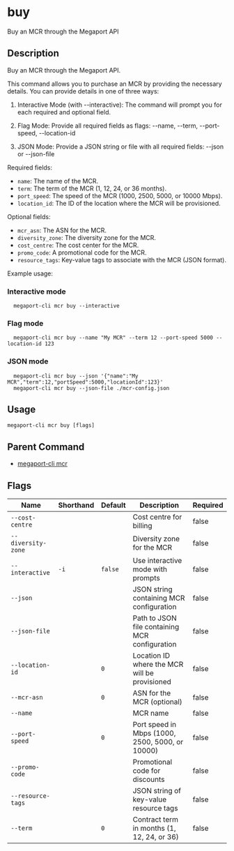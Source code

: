 # buy

Buy an MCR through the Megaport API

## Description

Buy an MCR through the Megaport API.

This command allows you to purchase an MCR by providing the necessary details.
You can provide details in one of three ways:

1. Interactive Mode (with --interactive):
   The command will prompt you for each required and optional field.

2. Flag Mode:
   Provide all required fields as flags:
   --name, --term, --port-speed, --location-id

3. JSON Mode:
   Provide a JSON string or file with all required fields:
   --json <json-string> or --json-file <path>

Required fields:
- `name`: The name of the MCR.
- `term`: The term of the MCR (1, 12, 24, or 36 months).
- `port_speed`: The speed of the MCR (1000, 2500, 5000, or 10000 Mbps).
- `location_id`: The ID of the location where the MCR will be provisioned.

Optional fields:
- `mcr_asn`: The ASN for the MCR.
- `diversity_zone`: The diversity zone for the MCR.
- `cost_centre`: The cost center for the MCR.
- `promo_code`: A promotional code for the MCR.
- `resource_tags`: Key-value tags to associate with the MCR (JSON format).

Example usage:

### Interactive mode
```
  megaport-cli mcr buy --interactive

```

### Flag mode
```
  megaport-cli mcr buy --name "My MCR" --term 12 --port-speed 5000 --location-id 123

```

### JSON mode
```
  megaport-cli mcr buy --json '{"name":"My MCR","term":12,"portSpeed":5000,"locationId":123}'
  megaport-cli mcr buy --json-file ./mcr-config.json

```



## Usage

```
megaport-cli mcr buy [flags]
```



## Parent Command

* [megaport-cli mcr](megaport-cli_mcr.md)




## Flags

| Name | Shorthand | Default | Description | Required |
|------|-----------|---------|-------------|----------|
| `--cost-centre` |  |  | Cost centre for billing | false |
| `--diversity-zone` |  |  | Diversity zone for the MCR | false |
| `--interactive` | `-i` | `false` | Use interactive mode with prompts | false |
| `--json` |  |  | JSON string containing MCR configuration | false |
| `--json-file` |  |  | Path to JSON file containing MCR configuration | false |
| `--location-id` |  | `0` | Location ID where the MCR will be provisioned | false |
| `--mcr-asn` |  | `0` | ASN for the MCR (optional) | false |
| `--name` |  |  | MCR name | false |
| `--port-speed` |  | `0` | Port speed in Mbps (1000, 2500, 5000, or 10000) | false |
| `--promo-code` |  |  | Promotional code for discounts | false |
| `--resource-tags` |  |  | JSON string of key-value resource tags | false |
| `--term` |  | `0` | Contract term in months (1, 12, 24, or 36) | false |




